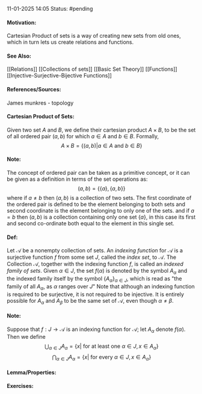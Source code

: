 11-01-2025 14:05
Status: #pending
#### Motivation:
Cartesian Product of sets is a way of creating new sets from old ones, which in turn lets us create relations and functions.
#### See Also:
[[Relations]]
[[Collections of sets]]
[[Basic Set Theory]]
[[Functions]]
[[Injective-Surjective-Bijective Functions]]
#### References/Sources:
James munkres - topology
#### Cartesian Product of Sets:
Given two set $A\text{ and }B$, we define their cartesian product $A\times B$, to be the set of all ordered pair $(a,b)$ for which $a\in A$ and $b\in B$. Formally,
$$
A\times B=\{(a,b)|a\in A\text{ and }b\in B\}
$$
#### Note:
The concept of ordered pair can be taken as a primitive concept, or it can be given as a definition in terms of the set operations as: $$(a,b)=\{\{a\},\{a,b\}\}$$
where if $a\neq b\text{ then }(a,b)$ is a collection of two sets. The first coordinate of the ordered pair is defined to be the element belonging to both sets and second coordinate is the element belonging to only one of the sets. 
and if $a=b$ then $(a,b)$ is a collection containing only one set $\{a\}$, in this case its first and second co-ordinate both equal to the element in this single set.
#### Def:
Let $\mathcal{A}$ be a nonempty collection of sets. An *indexing function*  for $\mathcal{A}$ is a surjective function $f$ from some set $J$, called the *index set*, to $\mathcal{A}$. The Collection $\mathcal{A}$, together with the indexing function $f$, is called an *indexed family of sets*. Given $\alpha \in J$, the set $f(\alpha)$ is denoted by the symbol $A_{\alpha}$ and the indexed family itself by the symbol $\{A_{\alpha}\}_{\alpha \in J}$, which is read as "the family of all $A_{\alpha}$, as $\alpha \text{ ranges over } J$"
Note that although an indexing function is required to be surjective, it is not required to be injective. It is entirely possible for $A_{\alpha}$ and $A_{\beta}$ to be the same set of $\mathcal{A}$, even though $\alpha\neq\beta$.
#### Note: 
Suppose that $f:J\to \mathcal{A}$ is an indexing function for $\mathcal{A}$; let $A_{\alpha}$ denote $f(\alpha)$. Then we define $$
\bigcup_{\alpha \in J}A_{\alpha} =\{x|\text{ for at least one }\alpha \in J,x \in A_{\alpha}\}
$$
$$
\bigcap_{\alpha \in J}A_{\alpha}=\{x|\text{ for every }\alpha \in J,x \in A_{\alpha}\}
$$
#### Lemma/Properties:
#### Exercises:
